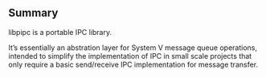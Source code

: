 ## Summary

libpipc is a portable IPC library.

It’s essentially an abstration layer for System V message queue operations, intended to simplify the implementation of IPC in small scale projects that only require a basic send/receive IPC implementation for message transfer.
